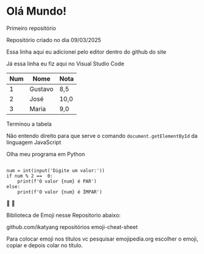 # Olá Mundo!
 Primeiro repositório 

 Repositório criado no dia 09/03/2025

 Essa linha aqui eu adicionei pelo editor dentro do github do site

 Já essa linha eu fiz aqui no Visual Studio Code


 Num | Nome | Nota
 ---|---|---
 1|Gustavo|8,5
 2|José|10,0
 3|Maria|9,0

 Terminou a tabela

 Não entendo direito para que serve o comando `document.getElementById` da linguagem JavaScript
 
Olha meu programa em Python

```

num = int(input('Digite um valor:'))
if num % 2 ==  0:
    print(f'O valor {num} é PAR')
else:
    print(f'O valor {num} é ÍMPAR')

```

🖖
🫢

Biblioteca de Emoji nesse Repositorio abaixo:

github.com/ikatyang
repositórios
emoji-cheat-sheet

Para colocar emoji nos títulos vc pesquisar emojipedia.org escolher o emoji, copiar e depois colar no título.











